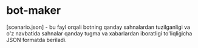 # bot-maker

[scenario.json] - bu fayl orqali botning qanday sahnalardan tuzilganligi va o'z navbatida sahnalar qanday tugma va xabarlardan iboratligi to'liqligicha JSON formatda beriladi.